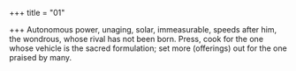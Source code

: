 +++
title = "01"

+++
Autonomous power, unaging, solar, immeasurable, speeds after him, the  wondrous, whose rival has not been born.
Press, cook for the one whose vehicle is the sacred formulation; set more  (offerings) out for the one praised by many.
